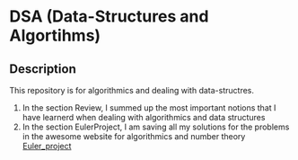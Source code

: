 # DSA (Data-Structures and Algortihms)
## Description

This repository is for algorithmics and dealing with data-structres. 
  1. In the section Review, I summed up the most important notions that I have learnerd when dealing with algorithmics and data structures
  2. In the section EulerProject, I am saving all my solutions for the problems in the awesome website for algorithmics and number theory [Euler_project](https://projecteuler.net/archives)
